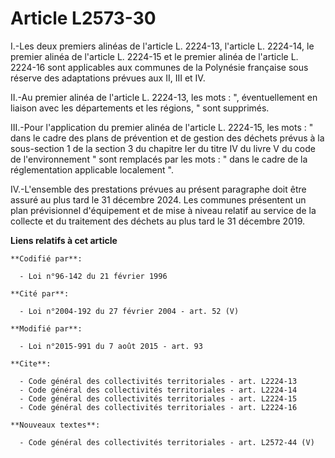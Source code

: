 # Article L2573-30

I.-Les deux premiers alinéas de l'article L. 2224-13, l'article L. 2224-14, le premier alinéa de l'article L. 2224-15 et le
premier alinéa de l'article L. 2224-16 sont applicables aux communes de la Polynésie française sous réserve des adaptations
prévues aux II, III et IV. 

II.-Au premier alinéa de l'article L. 2224-13, les mots : ", éventuellement en liaison avec les départements et les régions,
" sont supprimés. 

III.-Pour l'application du premier alinéa de l'article L. 2224-15, les mots : " dans le cadre des plans de prévention et de
gestion des déchets prévus à la sous-section 1 de la section 3 du chapitre Ier du titre IV du livre V du code de
l'environnement " sont remplacés par les mots : " dans le cadre de la réglementation applicable localement ". 

IV.-L'ensemble des prestations prévues au présent paragraphe doit être assuré au plus tard le 31 décembre 2024. Les communes
présentent un plan prévisionnel d'équipement et de mise à niveau relatif au service de la collecte et du traitement des
déchets au plus tard le 31 décembre 2019.

**Liens relatifs à cet article**

	**Codifié par**:

	  - Loi n°96-142 du 21 février 1996

	**Cité par**:

	  - Loi n°2004-192 du 27 février 2004 - art. 52 (V)

	**Modifié par**:

	  - Loi n°2015-991 du 7 août 2015 - art. 93

	**Cite**:

	  - Code général des collectivités territoriales - art. L2224-13
	  - Code général des collectivités territoriales - art. L2224-14
	  - Code général des collectivités territoriales - art. L2224-15
	  - Code général des collectivités territoriales - art. L2224-16

	**Nouveaux textes**:

	  - Code général des collectivités territoriales - art. L2572-44 (V)
